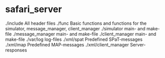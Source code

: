 # safari_server

./include             All header files
./func                Basic functions and functions for the simulator, message_manager, client_manager
./simulator           main- and make-file
./message_manager     main- and make-file
./client_manager      main- and make-file
./var/log             log-files
./xml/spat            Predefined SPaT-messages
./xml/map             Predefined MAP-messages
./xml/client_manager  Server-responses

